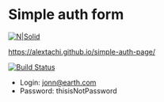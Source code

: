 # Simple auth form
[![N|Solid](https://sun9-27.userapi.com/impg/yIWKMfhvLmUjPyUKfTqapTShxFLi2jNg8bZj3A/35ySfa_Jqv8.jpg?size=384x512&quality=96&sign=32f9dbb22ca09cf5e8a82de0b7960274&type=album)](https://sun9-27.userapi.com/impg/yIWKMfhvLmUjPyUKfTqapTShxFLi2jNg8bZj3A/35ySfa_Jqv8.jpg?size=384x512&quality=96&sign=32f9dbb22ca09cf5e8a82de0b7960274&type=album)

https://alextachi.github.io/simple-auth-page/

[![Build Status](https://travis-ci.org/joemccann/dillinger.svg?branch=master)](https://travis-ci.org/joemccann/dillinger)


- Login: jonn@earth.com
- Password: thisisNotPassword
